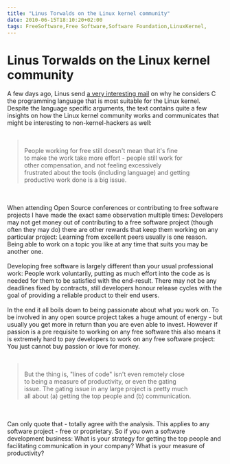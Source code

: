 ```yaml
---
title: "Linus Torwalds on the Linux kernel community"
date: 2010-06-15T18:10:20+02:00
tags: FreeSoftware,Free Software,Software Foundation,LinuxKernel,
---
```


# Linus Torwalds on the Linux kernel community


A few days ago, Linus send <a 
href="http://www.realworldtech.com/forums/index.cfm?action=detail&id=110618&threadid=110549&roomid=2">a very 
interesting mail</a> on why he considers C the programming language that is most suitable for the Linux kernel. Despite 
the language specific arguments, the text contains quite a few insights on how the Linux kernel community works and 
communicates that might be interesting to non-kernel-hackers as well:<br><br><blockquote><br>People working for free 
still doesn't mean that it's fine<br>to make the work take more effort - people still work for<br>other compensation, 
and not feeling excessively<br>frustrated about the tools (including language) and getting<br>productive work done is a 
big issue.<br></blockquote><br><br>When attending Open Source conferences or contributing to free software projects I 
have made the exact same observation multiple times: Developers may not get money out of contributing to a free 
software project (though often they may do) there are other rewards that keep them working on any particular project: 
Learning from excellent peers usually is one reason. Being able to work on a topic you like at any time that suits you 
may be another one. <br><br>Developing free software is largely different than your usual professional work: People 
work voluntarily, putting as much effort into the code as is needed for them to be satisfied with the end-result. There 
may not be any deadlines fixed by contracts, still developers honour release cycles with the goal of providing a 
reliable product to their end users.<br><br>In the end it all boils down to being passionate about what you work on. To 
be involved in any open source project takes a huge amount of energy - but usually you get more in return than you are 
even able to invest. However if passion is a pre requisite to working on any free software this also means it is 
extremely hard to pay developers to work on any free software project: You just cannot buy passion or love for 
money.<br><br><blockquote><br>But the thing is, "lines of code" isn't even remotely close<br>to being a measure of 
productivity, or even the gating<br>issue. The gating issue in any large project is pretty much<br>all about (a) 
getting the top people and (b) communication.<br></blockquote><br><br>Can only quote that - totally agree with the 
analysis. This applies to any software project - free or proprietary. So if you own a software development business: 
What is your strategy for getting the top people and facilitating communication in your company? What is your measure 
of productivity?
